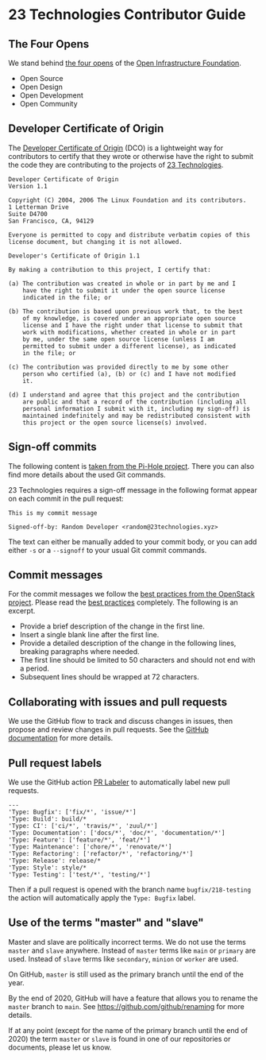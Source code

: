 # 23 Technologies Contributor Guide

## The Four Opens

We stand behind [the four opens](https://governance.openstack.org/tc/reference/opens.html)
of the [Open Infrastructure Foundation](https://osf.dev).

* Open Source
* Open Design
* Open Development
* Open Community

## Developer Certificate of Origin

The [Developer Certificate of Origin](https://developercertificate.org) (DCO)
is a lightweight way for contributors to certify that they wrote or otherwise
have the right to submit the code they are contributing to the projects of
[23 Technologies](https://23technologies.cloud).

```
Developer Certificate of Origin
Version 1.1

Copyright (C) 2004, 2006 The Linux Foundation and its contributors.
1 Letterman Drive
Suite D4700
San Francisco, CA, 94129

Everyone is permitted to copy and distribute verbatim copies of this
license document, but changing it is not allowed.

Developer's Certificate of Origin 1.1

By making a contribution to this project, I certify that:

(a) The contribution was created in whole or in part by me and I
    have the right to submit it under the open source license
    indicated in the file; or

(b) The contribution is based upon previous work that, to the best
    of my knowledge, is covered under an appropriate open source
    license and I have the right under that license to submit that
    work with modifications, whether created in whole or in part
    by me, under the same open source license (unless I am
    permitted to submit under a different license), as indicated
    in the file; or

(c) The contribution was provided directly to me by some other
    person who certified (a), (b) or (c) and I have not modified
    it.

(d) I understand and agree that this project and the contribution
    are public and that a record of the contribution (including all
    personal information I submit with it, including my sign-off) is
    maintained indefinitely and may be redistributed consistent with
    this project or the open source license(s) involved.
```

## Sign-off commits

The following content is [taken from the Pi-Hole project](https://github.com/pi-hole/docs/blob/master/docs/guides/github/how-to-signoff.md).
There you can also find more details about the used Git commands.

23 Technologies requires a sign-off message in the following format appear on each commit in the pull request:

```
This is my commit message

Signed-off-by: Random Developer <random@23technologies.xyz>
```

The text can either be manually added to your commit body, or you can add
either ``-s`` or a ``--signoff`` to your usual Git commit commands.

## Commit messages

For the commit messages we follow the [best practices from the OpenStack project](https://wiki.openstack.org/wiki/GitCommitMessages).
Please read the [best practices](https://wiki.openstack.org/wiki/GitCommitMessages) completely. The following is an excerpt.

* Provide a brief description of the change in the first line.
* Insert a single blank line after the first line.
* Provide a detailed description of the change in the following lines, breaking paragraphs where needed.
* The first line should be limited to 50 characters and should not end with a period.
* Subsequent lines should be wrapped at 72 characters.

## Collaborating with issues and pull requests

We use the GitHub flow to track and discuss changes in issues, then propose and
review changes in pull requests. See the
[GitHub documentation](https://docs.github.com/en/free-pro-team@latest/github/collaborating-with-issues-and-pull-requests)
for more details.

## Pull request labels

We use the GitHub action [PR Labeler](https://github.com/marketplace/actions/pr-labeler)
to automatically label new pull requests.

```
---
'Type: Bugfix': ['fix/*', 'issue/*']
'Type: Build': build/*
'Type: CI': ['ci/*', 'travis/*', 'zuul/*']
'Type: Documentation': ['docs/*', 'doc/*', 'documentation/*']
'Type: Feature': ['feature/*', 'feat/*']
'Type: Maintenance': ['chore/*', 'renovate/*']
'Type: Refactoring': ['refactor/*', 'refactoring/*']
'Type: Release': release/*
'Type: Style': style/*
'Type: Testing': ['test/*', 'testing/*']
```

Then if a pull request is opened with the branch name ``bugfix/218-testing`` the action
will automatically apply the ``Type: Bugfix`` label.

## Use of the terms "master" and "slave"

Master and slave are politically incorrect terms. We do not use the terms ``master`` and
``slave`` anywhere. Instead of ``master`` terms like ``main`` or ``primary`` are
used. Instead of ``slave`` terms like ``secondary``, ``minion`` or ``worker`` are used.

On GitHub, ``master`` is still used as the primary branch until the end of the year.

By the end of 2020, GitHub will have a feature that allows you to rename the ``master``
branch to ``main``. See https://github.com/github/renaming for more details.

If at any point (except for the name of the primary branch until the end of 2020) the term
``master`` or ``slave`` is found in one of our repositories or documents, please let us know.
